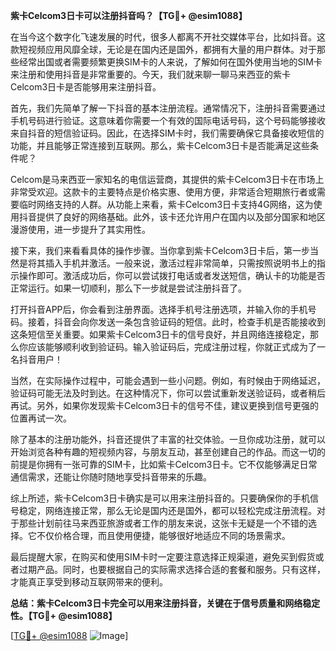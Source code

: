 **紫卡Celcom3日卡可以注册抖音吗？【TG💪+ @esim1088】**

在当今这个数字化飞速发展的时代，很多人都离不开社交媒体平台，比如抖音。这款短视频应用风靡全球，无论是在国内还是国外，都拥有大量的用户群体。对于那些经常出国或者需要频繁更换SIM卡的人来说，了解如何在国外使用当地的SIM卡来注册和使用抖音是非常重要的。今天，我们就来聊一聊马来西亚的紫卡Celcom3日卡是否能够用来注册抖音。

首先，我们先简单了解一下抖音的基本注册流程。通常情况下，注册抖音需要通过手机号码进行验证。这意味着你需要一个有效的国际电话号码，这个号码能够接收来自抖音的短信验证码。因此，在选择SIM卡时，我们需要确保它具备接收短信的功能，并且能够正常连接到互联网。那么，紫卡Celcom3日卡是否能满足这些条件呢？

Celcom是马来西亚一家知名的电信运营商，其提供的紫卡Celcom3日卡在市场上非常受欢迎。这款卡的主要特点是价格实惠、使用方便，非常适合短期旅行者或需要临时网络支持的人群。从功能上来看，紫卡Celcom3日卡支持4G网络，这为使用抖音提供了良好的网络基础。此外，该卡还允许用户在国内以及部分国家和地区漫游使用，进一步提升了其实用性。

接下来，我们来看看具体的操作步骤。当你拿到紫卡Celcom3日卡后，第一步当然是将其插入手机并激活。一般来说，激活过程非常简单，只需按照说明书上的指示操作即可。激活成功后，你可以尝试拨打电话或者发送短信，确认卡的功能是否正常运行。如果一切顺利，那么下一步就是尝试注册抖音了。

打开抖音APP后，你会看到注册界面。选择手机号注册选项，并输入你的手机号码。接着，抖音会向你发送一条包含验证码的短信。此时，检查手机是否能接收到这条短信至关重要。如果紫卡Celcom3日卡的信号良好，并且网络连接稳定，那么你应该能够顺利收到验证码。输入验证码后，完成注册过程，你就正式成为了一名抖音用户！

当然，在实际操作过程中，可能会遇到一些小问题。例如，有时候由于网络延迟，验证码可能无法及时到达。在这种情况下，你可以尝试重新发送验证码，或者稍后再试。另外，如果你发现紫卡Celcom3日卡的信号不佳，建议更换到信号更强的位置再试一次。

除了基本的注册功能外，抖音还提供了丰富的社交体验。一旦你成功注册，就可以开始浏览各种有趣的短视频内容，与朋友互动，甚至创建自己的作品。而这一切的前提是你拥有一张可靠的SIM卡，比如紫卡Celcom3日卡。它不仅能够满足日常通信需求，还能让你随时随地享受抖音带来的乐趣。

综上所述，紫卡Celcom3日卡确实是可以用来注册抖音的。只要确保你的手机信号稳定，网络连接正常，那么无论是国内还是国外，都可以轻松完成注册流程。对于那些计划前往马来西亚旅游或者工作的朋友来说，这张卡无疑是一个不错的选择。它不仅价格合理，而且使用便捷，能够很好地适应不同的场景需求。

最后提醒大家，在购买和使用SIM卡时一定要注意选择正规渠道，避免买到假货或者过期产品。同时，也要根据自己的实际需求选择合适的套餐和服务。只有这样，才能真正享受到移动互联网带来的便利。

**总结：紫卡Celcom3日卡完全可以用来注册抖音，关键在于信号质量和网络稳定性。【TG💪+ @esim1088】**

[[TG💪+ @esim1088](https://t.me/s/esim1088) ![Image](https://i.postimg.cc/4NQfJmqS/Snipaste-2025-05-13-00-14-12.png)]